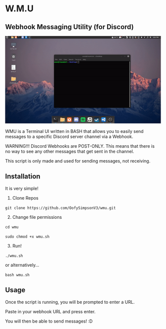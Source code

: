 # W.M.U
## Webhook Messaging Utility (for Discord)

![alt text](https://github.com/OofySimpsonV3/wmu/raw/main/preview.gif)

WMU is a Terminal UI written in BASH that allows you to easily send messages to a specific Discord server channel via a Webhook.

WARNING!!! Discord Webhooks are POST-ONLY. This means that there is no way to see any other messages that get sent in the channel.

This script is only made and used for sending messages, not receiving.

## Installation

It is very simple!

1) Clone Repos

`git clone https://github.com/OofySimpsonV3/wmu.git`

2) Change file permissions 

`cd wmu`

`sudo chmod +x wmu.sh`

3) Run!

`./wmu.sh`

or alternatively...

`bash wmu.sh`

## Usage

Once the script is running, you will be prompted to enter a URL.

Paste in your webhook URL and press enter.

You will then be able to send messages! :D
